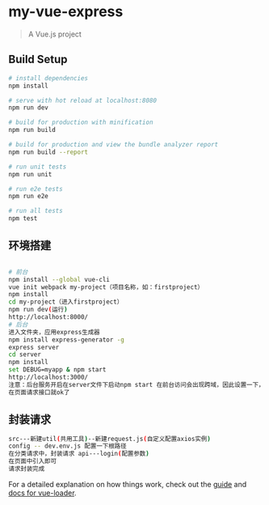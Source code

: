 # my-vue-express

> A Vue.js project

## Build Setup

``` bash
# install dependencies
npm install

# serve with hot reload at localhost:8080
npm run dev

# build for production with minification
npm run build

# build for production and view the bundle analyzer report
npm run build --report

# run unit tests
npm run unit

# run e2e tests
npm run e2e

# run all tests
npm test
```
## 环境搭建

```bash

# 前台
npm install --global vue-cli
vue init webpack my-project（项目名称，如：firstproject）
npm install
cd my-project（进入firstproject）
npm run dev(运行)
http://localhost:8000/
# 后台
进入文件夹，应用express生成器
npm install express-generator -g
express server
cd server 
npm install
set DEBUG=myapp & npm start
http://localhost:3000/
注意：后台服务开启在server文件下启动npm start 在前台访问会出现跨域，因此设置一下，具体看serve/app.js
在页面请求接口就ok了
```

## 封装请求

``` bash
src---新建util(共用工具)--新建request.js(自定义配置axios实例)
config -- dev.env.js 配置一下根路径
在分类请求中，封装请求 api---login(配置参数)
在页面中引入即可
请求封装完成
```



For a detailed explanation on how things work, check out the [guide](http://vuejs-templates.github.io/webpack/) and [docs for vue-loader](http://vuejs.github.io/vue-loader).
